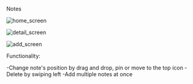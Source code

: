 Notes

![home_screen](./images/HomeScreen.png)

![detail_screen](images/DetailScreen.png)

![add_screen](images/AddScreen.png)

Functionality:

-Change note's position by drag and drop, pin or move to the top icon
-Delete by swiping left
-Add multiple notes at once 
